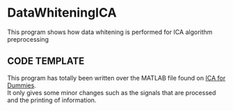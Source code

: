 # DataWhiteningICA
This program shows how data whitening is performed for ICA algorithm preprocessing

## CODE TEMPLATE
This program has totally been written over the MATLAB file found on [ICA for Dummies](http://arnauddelorme.com/ica_for_dummies/).  
It only gives some minor changes such as the signals that are processed and the printing of information.